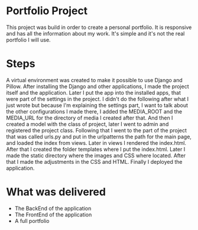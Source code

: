 # Portfolio Project
This project was build in order to create a personal portfolio. It is responsive and has all the information about my work. It's simple and it's
not the real portfolio I will use.
# Steps 
A virtual environment was created to make it possible to use Django and Pillow. After installing the Django and other applications, I made the project
itself and the application. Later I put the app into the installed apps, that were part of the settings in the project. I didn't do the following 
after what I just wrote but because I'm explaining the settings part, I want to talk about the other configurations I made there, I added the MEDIA_ROOT and the MEDIA_URL for the directory of media I created after that. And then I created a model with the class of project, later I went to admin and registered the project class. Following that I went to the part of the project that was called urls.py and put in the urlpatterns the path for the main page, and loaded the index from views. Later in views I rendered the index.html. After that I created the folder templates where I put the index.html. Later I made the static directory where the images and CSS where located. After that I made the adjustments in the CSS and HTML. Finally I deployed the application.
# What was delivered
- The BackEnd of the application
- The FrontEnd of the application
- A full portfolio

